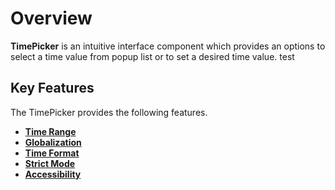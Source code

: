 # Overview

**TimePicker** is an intuitive interface component which provides an options to select a
time value from popup list or to set a desired time value. test

## Key Features

The TimePicker provides the following features.

* **[Time Range](./time-range)**
* **[Globalization](./globalization)**
* **[Time Format](./getting-started/#setting-the-time-format)**
* **[Strict Mode](./strict-mode)**
* **[Accessibility](./accessibility)**